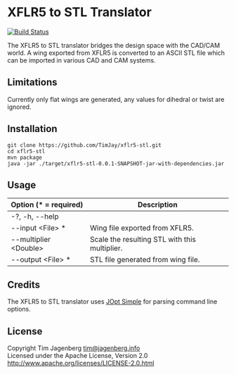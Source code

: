 # XFLR5 to STL Translator

[![Build Status](https://travis-ci.org/TimJay/xflr5-stl.svg?branch=master)](https://travis-ci.org/TimJay/xflr5-stl)

The XFLR5 to STL translator bridges the design space with the CAD/CAM world. A wing exported from XFLR5 is converted to an ASCII STL file which can be imported in various CAD and CAM systems. 

## Limitations

Currently only flat wings are generated, any values for dihedral or twist are ignored.

## Installation

```
git clone https://github.com/TimJay/xflr5-stl.git  
cd xflr5-stl  
mvn package  
java -jar ./target/xflr5-stl-0.0.1-SNAPSHOT-jar-with-dependencies.jar
```

## Usage

Option (* = required) | Description                       
--------------------- | -----------                       
-?, -h, --help        |                                   
--input \<File\> *      | Wing file exported from XFLR5.    
--multiplier \<Double\> | Scale the resulting STL with this multiplier.                     
--output \<File\> *     | STL file generated from wing file.

## Credits

The XFLR5 to STL translator uses [JOpt Simple](https://pholser.github.io/jopt-simple/) for parsing command line options.

## License

Copyright Tim Jagenberg <tim@jagenberg.info>  
Licensed under the Apache License, Version 2.0  
http://www.apache.org/licenses/LICENSE-2.0.html
